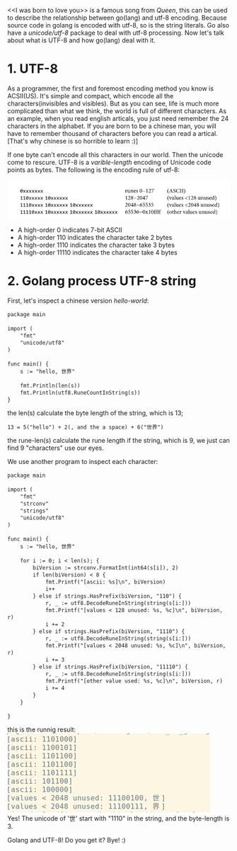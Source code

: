 \<\<I was born to love you\>\> is a famous song from *Queen*, this can be used to
describe the relationship between go(lang) and utf-8 encoding. Because source code 
in golang is encoded with utf-8, so is the string literals. Go also have a
*unicode/utf-8* package to deal with utf-8 processing. Now let's talk about what 
is UTF-8 and how go(lang) deal with it.

# 1. UTF-8
As a programmer, the first and foremost encoding method you know is ACSII(US).
It's simple and compact, which encode all the characters(invisibles and visibles). 
But as you can see, life is much more complicated than what we think, the world
is full of different characters. As an example, when you read english articals,
you just need remember the 24 characters in the alphabet. If you are born to be
a chinese man, you will have to remember thousand of characters before you can
read a artical. [That's why chinese is so horrible to learn :)]

If one byte can't encode all this characters in our world. Then the unicode come 
to rescure. UTF-8 is a *varible-length* encoding of Unicode code points as bytes.
The following is the encoding rule of utf-8:

![interface var](/assets/unicode/utf8-internal-encoding.png)<br>

+ A high-order 0 indicates 7-bit ASCII
+ A high-order 110 indicates the character take 2 bytes
+ A high-order 1110 indicates the character take 3 bytes
+ A high-order 11110 indicates the character take 4 bytes

# 2. Golang process UTF-8 string
First, let's inspect a chinese version *hello-world*:
```
package main

import (
	"fmt"
	"unicode/utf8"
)

func main() {
	s := "hello, 世界"

	fmt.Println(len(s))
	fmt.Println(utf8.RuneCountInString(s))
}
```
the len(s) calculate the byte length of the string, which is 13;
```
13 = 5("hello") + 2(, and the a space) + 6("世界")
```
the rune-len(s) calculate the rune length if the string, which is 9,
we just can find 9 "characters" use our eyes.

We use another program to inspect each character:
```
package main

import (
	"fmt"
	"strconv"
	"strings"
	"unicode/utf8"
)

func main() {
	s := "hello, 世界"

	for i := 0; i < len(s); {
		biVersion := strconv.FormatInt(int64(s[i]), 2)
		if len(biVersion) < 8 {
			fmt.Printf("[ascii: %s]\n", biVersion)
			i++
		} else if strings.HasPrefix(biVersion, "110") {
			r, _ := utf8.DecodeRuneInString(string(s[i:]))
			fmt.Printf("[values < 128 unused: %s, %c]\n", biVersion, r)
			i += 2
		} else if strings.HasPrefix(biVersion, "1110") {
			r, _ := utf8.DecodeRuneInString(string(s[i:]))
			fmt.Printf("[values < 2048 unused: %s, %c]\n", biVersion, r)
			i += 3
		} else if strings.HasPrefix(biVersion, "11110") {
			r, _ := utf8.DecodeRuneInString(string(s[i:]))
			fmt.Printf("[other value used: %s, %c]\n", biVersion, r)
			i += 4
		}
	}

}
```
this is the runnig result:
![interface var](/assets/unicode/utf8-running-result.png)<br>
Yes! The unicode of '世' start with "1110" in the string, and the byte-length
is 3.

Golang and UTF-8! Do you get it? Bye! :)
